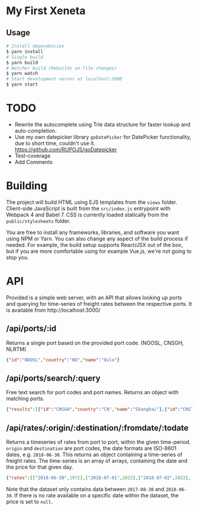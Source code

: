 # My First Xeneta




## Usage

```sh
# Install dependencies
$ yarn install
# Single build
$ yarn build
# Watcher build (Rebuilds on file changes)
$ yarn watch
# Start development server at localhost:3000
$ yarn start
```
 
# TODO

* Rewrite the autocomplete using Trie data structure for faster lookup and auto-completion.
* Use my own datepicker library `goDatePicker` for DatePicker functionality, due to short time, couldn't use it. https://github.com/RUPOJS/goDatepicker 
* Test-coverage
* Add Comments

# Building
The project will build HTML using EJS templates from the `views` folder. Client-side JavaScript is built
from the `src/index.js` entrypoint with Webpack 4 and Babel 7. CSS is currently loaded
statically from the `public/stylesheets` folder.

You are free to install any frameworks, libraries, and software you want using NPM or Yarn. You can also change
any aspect of the build process if needed. For example, the build setup supports React/JSX out of the box,
but if you are more comfortable using for example Vue.js, we're not going to stop you.

# API
Provided is a simple web server, with an API that allows looking up ports and querying for time-series of freight
rates between the respective ports. It is available from http://localhost:3000/

## /api/ports/:id
Returns a single port based on the provided port code. (NOOSL, CNSGH, NLRTM)

```json
{"id":"NOOSL","country":"NO","name":"Oslo"}
```

## /api/ports/search/:query
Free text search for port codes and port names. Returns an object with matching ports.

```json
{"results":[{"id":"CNSGH","country":"CN","name":"Shanghai"},{"id":"CNSTG","country":"CN","name":"Shantou"}]}
```

## /api/rates/:origin/:destination/:fromdate/:todate
Returns a timeseries of rates from port to port, within the given time-period. `origin` and `destination`
are port codes, the date formats are ISO-8601 dates, e.g. `2018-06-30`.
This returns an object containing a time-series of freight rates. The time-series is an array of arrays,
containing the date and the price for that given day.

```json
{"rates":[["2018-06-30",1972],["2018-07-01",2022],["2018-07-02",2022],["2018-07-03",2022]]}
```

Note that the dataset only contains data between `2017-08-30` and `2018-06-30`. If there is no rate available
on a specific date within the dataset, the price is set to `null`.
